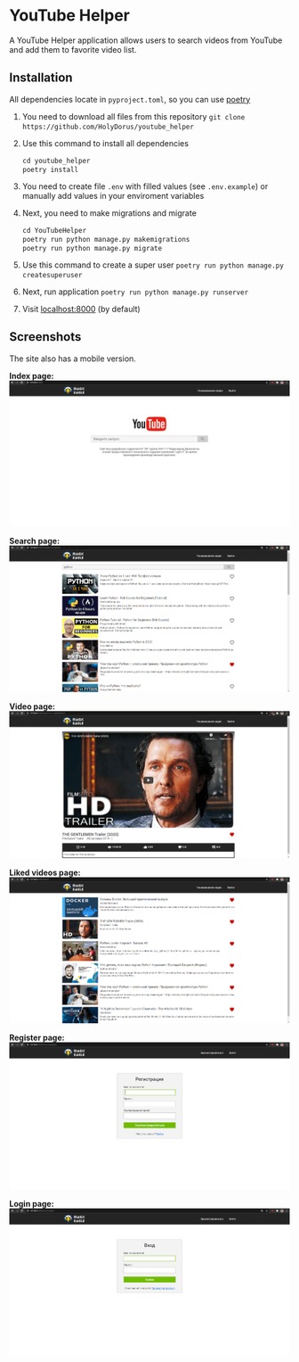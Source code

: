# YouTube Helper
A YouTube Helper application allows users to search videos from YouTube and add them to favorite video list.
## Installation
All dependencies locate in `pyproject.toml`, so you can use [poetry](https://github.com/python-poetry/poetry)
1. You need to download all files from this repository
`git clone https://github.com/HolyDorus/youtube_helper`

2. Use this command to install all dependencies
    ```
    cd youtube_helper
    poetry install
    ```

3. You need to create file `.env`  with filled values (see `.env.example`) or manually add values in your enviroment variables

4. Next, you need to make migrations and migrate
    ```
    cd YouTubeHelper
    poetry run python manage.py makemigrations
    poetry run python manage.py migrate
    ```

5. Use this command to create a super user
`poetry run python manage.py createsuperuser`

6. Next, run application
`poetry run python manage.py runserver`

7. Visit [localhost:8000](http://localhost:8000) (by default)

## Screenshots
The site also has a mobile version.

**Index page:**
![Index page](https://github.com/ImaginaryDorus/test/raw/master/index_page.png "Index page")

**Search page:**
![Search page](https://github.com/ImaginaryDorus/test/raw/master/search_page.png "Search page")

**Video page:**
![Video page](https://github.com/ImaginaryDorus/test/raw/master/video_page.png "Video page")

**Liked videos page:**
![Liked videos page](https://github.com/ImaginaryDorus/test/raw/master/liked_videos_page.png "Liked videos page")

**Register page:**
![Register page](https://github.com/ImaginaryDorus/test/raw/master/register_page.png "Register page")

**Login page:**
![Login page](https://github.com/ImaginaryDorus/test/raw/master/login_page.png "Login page")
